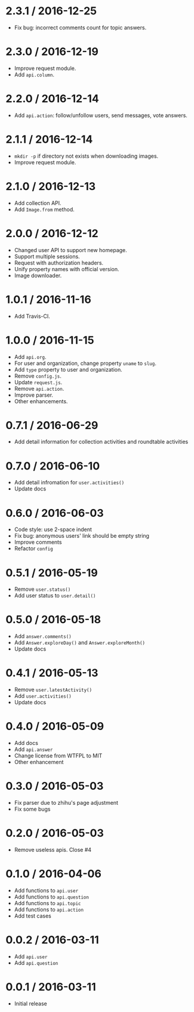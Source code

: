 # 2.3.1 / 2016-12-25

- Fix bug: incorrect comments count for topic answers.

# 2.3.0 / 2016-12-19

- Improve request module.
- Add `api.column`.

# 2.2.0 / 2016-12-14

- Add `api.action`: follow/unfollow users, send messages, vote answers.

# 2.1.1 / 2016-12-14

- `mkdir -p` if directory not exists when downloading images.
- Improve request module.

# 2.1.0 / 2016-12-13

- Add collection API.
- Add `Image.from` method.

# 2.0.0 / 2016-12-12

- Changed user API to support new homepage.
- Support multiple sessions.
- Request with authorization headers.
- Unify property names with official version.
- Image downloader.

# 1.0.1 / 2016-11-16

- Add Travis-CI.

# 1.0.0 / 2016-11-15

- Add `api.org`.
- For user and organization, change property `uname` to `slug`.
- Add `type` property to user and organization.
- Remove `config.js`.
- Update `request.js`.
- Remove `api.action`.
- Improve parser.
- Other enhancements.

# 0.7.1 / 2016-06-29

- Add detail information for collection activities and roundtable activities

# 0.7.0 / 2016-06-10

- Add detail infromation for `user.activities()`
- Update docs

# 0.6.0 / 2016-06-03

- Code style: use 2-space indent
- Fix bug: anonymous users' link should be empty string
- Improve comments
- Refactor `config`

# 0.5.1 / 2016-05-19

- Remove `user.status()`
- Add user status to `user.detail()`

# 0.5.0 / 2016-05-18

- Add `answer.comments()`
- Add `Answer.exploreDay()` and `Answer.exploreMonth()`
- Update docs

# 0.4.1 / 2016-05-13

- Remove `user.latestActivity()`
- Add `user.activities()`
- Update docs

# 0.4.0 / 2016-05-09

- Add docs
- Add `api.answer`
- Change license from WTFPL to MIT
- Other enhancement

# 0.3.0 / 2016-05-03

- Fix parser due to zhihu's page adjustment
- Fix some bugs

# 0.2.0 / 2016-05-03

- Remove useless apis. Close #4

# 0.1.0 / 2016-04-06

- Add functions to `api.user`
- Add functions to `api.question`
- Add functions to `api.topic`
- Add functions to `api.action`
- Add test cases

# 0.0.2 / 2016-03-11

- Add `api.user`
- Add `api.question`

# 0.0.1 / 2016-03-11

- Initial release
